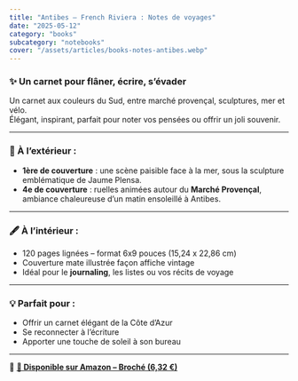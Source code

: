 ```yaml
---
title: "Antibes – French Riviera : Notes de voyages"
date: "2025-05-12"
category: "books"
subcategory: "notebooks"
cover: "/assets/articles/books-notes-antibes.webp"
---
```


### ✨ Un carnet pour flâner, écrire, s’évader

Un carnet aux couleurs du Sud, entre marché provençal, sculptures, mer et vélo.  
Élégant, inspirant, parfait pour noter vos pensées ou offrir un joli souvenir.

---

### 📘 À l’extérieur :
- **1ère de couverture** : une scène paisible face à la mer, sous la sculpture emblématique de Jaume Plensa.
- **4e de couverture** : ruelles animées autour du **Marché Provençal**, ambiance chaleureuse d’un matin ensoleillé à Antibes.

---

### 🖋️ À l’intérieur :
- 120 pages lignées – format 6x9 pouces (15,24 x 22,86 cm)
- Couverture mate illustrée façon affiche vintage
- Idéal pour le **journaling**, les listes ou vos récits de voyage

---

### 💡 Parfait pour :
- Offrir un carnet élégant de la Côte d’Azur
- Se reconnecter à l’écriture
- Apporter une touche de soleil à son bureau

---

🔗 **[📖 Disponible sur Amazon – Broché (6,32 €)](https://www.amazon.fr/dp/B0F63K5MWZ)**
